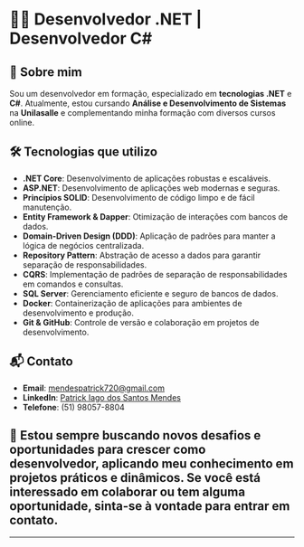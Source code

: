 # 👨‍💻 Desenvolvedor .NET | Desenvolvedor C#

## 🌱 Sobre mim

Sou um desenvolvedor em formação, especializado em **tecnologias .NET** e **C#**. Atualmente, estou cursando **Análise e Desenvolvimento de Sistemas** na **Unilasalle** e complementando minha formação com diversos cursos online.

## 🛠️ Tecnologias que utilizo

- **.NET Core**: Desenvolvimento de aplicações robustas e escaláveis.
- **ASP.NET**: Desenvolvimento de aplicações web modernas e seguras.
- **Princípios SOLID**: Desenvolvimento de código limpo e de fácil manutenção.
- **Entity Framework & Dapper**: Otimização de interações com bancos de dados.
- **Domain-Driven Design (DDD)**: Aplicação de padrões para manter a lógica de negócios centralizada.
- **Repository Pattern**: Abstração de acesso a dados para garantir separação de responsabilidades.
- **CQRS**: Implementação de padrões de separação de responsabilidades em comandos e consultas.
- **SQL Server**: Gerenciamento eficiente e seguro de bancos de dados.
- **Docker**: Containerização de aplicações para ambientes de desenvolvimento e produção.
- **Git & GitHub**: Controle de versão e colaboração em projetos de desenvolvimento.

## 📬 Contato

- **Email**: [mendespatrick720@gmail.com](mailto:mendespatrick720@gmail.com)
- **LinkedIn**: [Patrick Iago dos Santos Mendes](https://www.linkedin.com/in/patrick-iago-dos-santos-mendes/)
- **Telefone**: (51) 98057-8804

## 🚀 Estou sempre buscando novos desafios e oportunidades para crescer como desenvolvedor, aplicando meu conhecimento em projetos práticos e dinâmicos. Se você está interessado em colaborar ou tem alguma oportunidade, sinta-se à vontade para entrar em contato.

---

